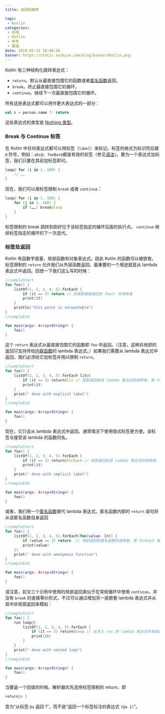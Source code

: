 ```yaml
---
title: 返回和跳转

tags:
 - Kotlin
categories:
 - 后端
 - Kotlin
 - 参考
 - 基础
date: 2018-05-15 18:00:56
banner: https://static.oushiun.com/blog/banner/Kotlin.png
---
```



Kotlin 有三种结构化跳转表达式：

*   `return`。默认从最直接包围它的函数或者[匿名函数](lambdas.html#匿名函数)返回。
*   `break`。终止最直接包围它的循环。
*   `continue`。继续下一次最直接包围它的循环。

<!-- more -->

所有这些表达式都可以用作更大表达式的一部分：

``` kotlin
val s = person.name ?: return
```

这些表达式的类型是 [Nothing 类型](exceptions.html#Nothing-类型)。

### Break 与 Continue 标签

在 Kotlin 中任何表达式都可以用标签（`label`）来标记。标签的格式为标识符后跟 `@` 符号，例如：`abc@`、`fooBar@`都是有效的标签（参见[语法](http://kotlinlang.org/docs/reference/grammar.html#labelReference)）。要为一个表达式加标签，我们只要在其前加标签即可。

``` kotlin
loop@ for (i in 1..100) {
    // ……
}
```

现在，我们可以用标签限制 `break` 或者 `continue`：

``` kotlin
loop@ for (i in 1..100) {
    for (j in 1..100) {
        if (……) break@loop
    }
}
```

标签限制的 break 跳转到刚好位于该标签指定的循环后面的执行点。
`continue` 继续标签指定的循环的下一次迭代。

### 标签处返回

Kotlin 有函数字面量、局部函数和对象表达式。因此 Kotlin 的函数可以被嵌套。标签限制的 `return` 允许我们从外层函数返回。最重要的一个用途就是从 lambda 表达式中返回。回想一下我们这么写的时候：

``` kotlin
//sampleStart
fun foo() {
    listOf(1, 2, 3, 4, 5).forEach {
        if (it == 3) return // 非局部直接返回到 foo() 的调用者
        print(it)
    }
    println("this point is unreachable")
}
//sampleEnd

fun main(args: Array<String>) {
    foo()
}
```

这个 `return` 表达式从最直接包围它的函数即 `foo` 中返回。（注意，这种非局部的返回只支持传给[内联函数](inline-functions.html)的 lambda 表达式。）如果我们需要从 lambda 表达式中返回，我们必须给它加标签并用以限制 `return`。

``` kotlin
//sampleStart
fun foo() {
    listOf(1, 2, 3, 4, 5).forEach lit@{
        if (it == 3) return@lit // 局部返回到该 lambda 表达式的调用者，即 forEach 循环
        print(it)
    }
    print(" done with explicit label")
}
//sampleEnd

fun main(args: Array<String>) {
    foo()
}
```

现在，它只会从 lambda 表达式中返回。通常情况下使用隐式标签更方便。该标签与接受该 lambda 的函数同名。

``` kotlin
//sampleStart
fun foo() {
    listOf(1, 2, 3, 4, 5).forEach {
        if (it == 3) return@forEach // 局部返回到该 lambda 表达式的调用者，即 forEach 循环
        print(it)
    }
    print(" done with implicit label")
}
//sampleEnd

fun main(args: Array<String>) {
    foo()
}
```

或者，我们用一个[匿名函数](lambdas.html#匿名函数)替代 lambda 表达式。匿名函数内部的 `return` 语句将从该匿名函数自身返回

``` kotlin
//sampleStart
fun foo() {
    listOf(1, 2, 3, 4, 5).forEach(fun(value: Int) {
        if (value == 3) return  // 局部返回到匿名函数的调用者，即 forEach 循环
        print(value)
    })
    print(" done with anonymous function")
}
//sampleEnd

fun main(args: Array<String>) {
    foo()
}
```

请注意，前文三个示例中使用的局部返回类似于在常规循环中使用 `continue`。并没有 `break` 的直接等价形式，不过可以通过增加另一层嵌套 lambda 表达式并从其中非局部返回来模拟：

``` kotlin
//sampleStart
fun foo() {
    run loop@{
        listOf(1, 2, 3, 4, 5).forEach {
            if (it == 3) return@loop // 从传入 run 的 lambda 表达式非局部返回
            print(it)
        }
    }
    print(" done with nested loop")
}
//sampleEnd

fun main(args: Array<String>) {
    foo()
}
```

当要返一个回值的时候，解析器优先选用标签限制的 return，即

``` kotlin
return@a 1
```

意为“从标签 `@a` 返回 1”，而不是“返回一个标签标注的表达式 `(@a 1)`”。
